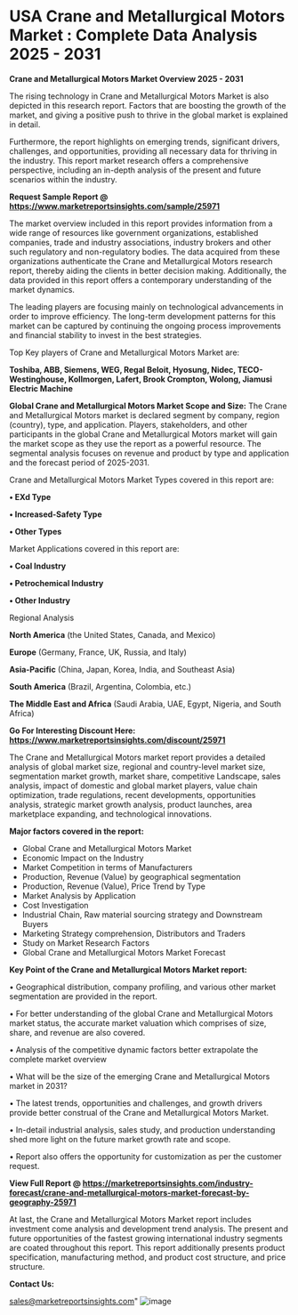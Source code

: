 # USA Crane and Metallurgical Motors Market : Complete Data Analysis 2025 - 2031

<Strong> Crane and Metallurgical Motors Market Overview 2025 - 2031</strong>

The rising technology in Crane and Metallurgical Motors Market is also depicted in this research report. Factors that are boosting the growth of the market, and giving a positive push to thrive in the global market is explained in detail.

Furthermore, the report highlights on emerging trends, significant drivers, challenges, and opportunities, providing all necessary data for thriving in the industry. This report market research offers a comprehensive perspective, including an in-depth analysis of the present and future scenarios within the industry.

<strong>Request Sample Report @ <a href=https://www.marketreportsinsights.com/sample/25971>https://www.marketreportsinsights.com/sample/25971</a></strong>

The market overview included in this report provides information from a wide range of resources like government organizations, established companies, trade and industry associations, industry brokers and other such regulatory and non-regulatory bodies. The data acquired from these organizations authenticate the Crane and Metallurgical Motors research report, thereby aiding the clients in better decision making. Additionally, the data provided in this report offers a contemporary understanding of the market dynamics.

The leading players are focusing mainly on technological advancements in order to improve efficiency. The long-term development patterns for this market can be captured by continuing the ongoing process improvements and financial stability to invest in the best strategies.

Top Key players of Crane and Metallurgical Motors Market are:

<strong>Toshiba, ABB, Siemens, WEG, Regal Beloit, Hyosung, Nidec, TECO- Westinghouse, Kollmorgen, Lafert, Brook Crompton, Wolong, Jiamusi Electric Machine</strong>

<strong><b>Global Crane and Metallurgical Motors Market Scope and Size:</b></strong>
The Crane and Metallurgical Motors market is declared segment by company, region (country), type, and application. Players, stakeholders, and other participants in the global Crane and Metallurgical Motors market will gain the market scope as they use the report as a powerful resource. The segmental analysis focuses on revenue and product by type and application and the forecast period of 2025-2031.

Crane and Metallurgical Motors Market Types covered in this report are:

<strong>• EXd Type

• Increased-Safety Type

• Other Types</strong>

Market Applications covered in this report are:

<strong>• Coal Industry

• Petrochemical Industry

• Other Industry</strong> 

Regional Analysis

<strong>North America</strong> (the United States, Canada, and Mexico)

<strong>Europe</strong> (Germany, France, UK, Russia, and Italy)

<strong>Asia-Pacific</strong> (China, Japan, Korea, India, and Southeast Asia)

<strong>South America</strong> (Brazil, Argentina, Colombia, etc.)

<strong>The Middle East and Africa</strong> (Saudi Arabia, UAE, Egypt, Nigeria, and South Africa)

<strong>Go For Interesting Discount Here: <a href=https://www.marketreportsinsights.com/discount/25971>https://www.marketreportsinsights.com/discount/25971</a></strong>

The Crane and Metallurgical Motors market report provides a detailed analysis of global market size, regional and country-level market size, segmentation market growth, market share, competitive Landscape, sales analysis, impact of domestic and global market players, value chain optimization, trade regulations, recent developments, opportunities analysis, strategic market growth analysis, product launches, area marketplace expanding, and technological innovations.

<strong><b>Major factors covered in the report:</b></strong>
<ul>
  <li>Global Crane and Metallurgical Motors Market </li>
  <li>Economic Impact on the Industry</li>
  <li>Market Competition in terms of Manufacturers</li>
  <li>Production, Revenue (Value) by geographical segmentation</li>
  <li>Production, Revenue (Value), Price Trend by Type</li>
  <li>Market Analysis by Application</li>
  <li>Cost Investigation</li>
  <li>Industrial Chain, Raw material sourcing strategy and Downstream Buyers</li>
  <li>Marketing Strategy comprehension, Distributors and Traders</li>
  <li>Study on Market Research Factors</li>
  <li>Global Crane and Metallurgical Motors Market Forecast</li>
</ul>

<strong><b>Key Point of the Crane and Metallurgical Motors Market report:</b></strong>

• Geographical distribution, company profiling, and various other market segmentation are provided in the report.

• For better understanding of the global Crane and Metallurgical Motors market status, the accurate market valuation which comprises of size, share, and revenue are also covered.

• Analysis of the competitive dynamic factors better extrapolate the complete market overview

• What will be the size of the emerging Crane and Metallurgical Motors market in 2031?

• The latest trends, opportunities and challenges, and growth drivers provide better construal of the Crane and Metallurgical Motors Market.

• In-detail industrial analysis, sales study, and production understanding shed more light on the future market growth rate and scope.

• Report also offers the opportunity for customization as per the customer request.

<strong><b>View Full Report @ <a href=https://marketreportsinsights.com/industry-forecast/crane-and-metallurgical-motors-market-forecast-by-geography-25971>https://marketreportsinsights.com/industry-forecast/crane-and-metallurgical-motors-market-forecast-by-geography-25971</a></b></strong>


At last, the Crane and Metallurgical Motors Market report includes investment come analysis and development trend analysis. The present and future opportunities of the fastest growing international industry segments are coated throughout this report. This report additionally presents product specification, manufacturing method, and product cost structure, and price structure.

<strong>Contact Us:</strong>

sales@marketreportsinsights.com"
![image](https://github.com/user-attachments/assets/366a35a8-82e9-42d1-b9fe-6ebecc545f2d)
